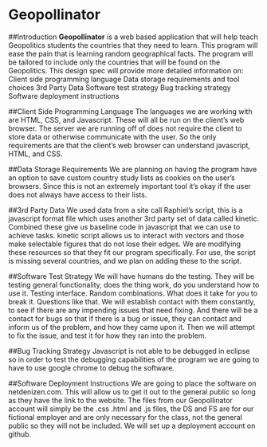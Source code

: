 Geopollinator
=============

##Introduction
**Geopollinator** is a web based application that will help teach Geopolitics students the countries that they need to learn. This program will ease the pain that is learning random geographical facts. The program will be tailored to include only the countries that will be found on the Geopolitics. This design spec will provide more detailed information on:
Client side programming language
Data storage requirements and tool choices
3rd Party Data
Software test strategy
Bug tracking strategy
Software deployment instructions

##Client Side Programming Language
The languages we are working with are HTML, CSS, and Javascript. These will all be run on the client’s web browser. The server we are running off of does not require the client to store data or otherwise communicate with the user. So the only requirements are that the client’s web browser can understand javascript, HTML, and CSS.

##Data Storage Requirements
We are planning on having the program have an option to save custom country study lists as cookies on the user’s browsers. Since this is not an extremely important tool it’s okay if the user does not always have access to their lists.

##3rd Party Data
We used data from a site call Raphiel’s script, this is a javascript format file which uses another 3rd party set of data called kinetic. Combined these give us baseline code in javascript that we can use to achieve tasks. kinetic script allows us to interact with vectors and those make selectable figures that do not lose their edges. We are modifying these resources so that they fit our program specifically. For use, the script is missing several countries, and we plan on adding these to the script.

##Software Test Strategy
We will have humans do the testing. They will be testing general functionality, does the thing work, do you understand how to use it. Testing interface. Random combinations. What does it take for you to break it. Questions like that. We will establish contact with them constantly, to see if there are any impending issues that need fixing. And there will be a contact for bugs so that if there is a bug or issue, they can contact and inform us of the problem, and how they came upon it. Then we will attempt to fix the issue, and test it for how they ran into the problem.

##Bug Tracking Strategy
Javascript is not able to be debugged in eclipse so in order to test the debugging capabilities of the program we are going to have to use google chrome to debug the software.

##Software Deployment Instructions
We are going to place the software on netdenizen.com. This will allow us to get it out to the general public so long as they have the link to the website. The files from our Geopollinator account will simply be the .css .html and .js files, the DS and FS are for our fictional employer and are only necessary for the class, not the general public so they will not be included. We will set up a deployment account on github.

